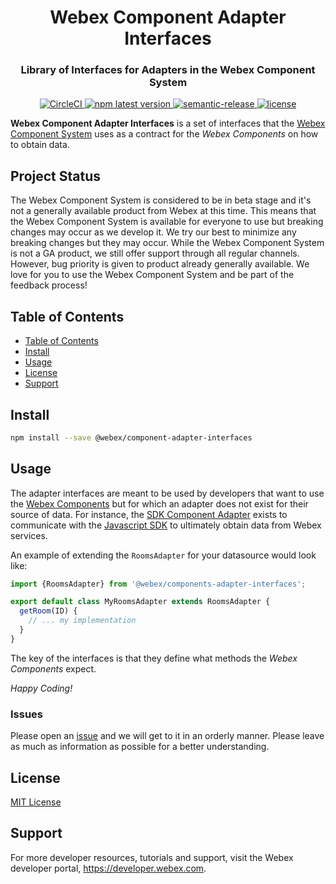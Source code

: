 <div align='center'>
  <h1>Webex Component Adapter Interfaces</h1>
  <h3>Library of Interfaces for Adapters in the Webex Component System</h3>

  <a href='https://circleci.com/gh/webex/component-adapter-interfaces'>
    <img alt='CircleCI' src='https://circleci.com/gh/webex/component-adapter-interfaces.svg?style=shield'>
  </a>
  <a href='https://www.npmjs.com/package/@webex/component-adapter-interfaces'>
    <img alt='npm latest version' src='https://img.shields.io/npm/v/@webex/component-adapter-interfaces?label=npm%40latest'>
  </a>
  <a href='#badge'>
    <img alt='semantic-release' src='https://img.shields.io/badge/%20%20%F0%9F%93%A6%F0%9F%9A%80-semantic--release-e10079.svg'>
  </a>
  <a href='https://github.com/webex/component-adapter-interfaces/blob/master/package.json#L28'>
    <img src='https://img.shields.io/npm/l/webex.svg' alt='license'>
  </a>
</div>

**Webex Component Adapter Interfaces** is a set of interfaces that the
[Webex Component System](https://github.com/webex/components#adapters)
uses as a contract for the _Webex Components_ on how to obtain data.

## Project Status

The Webex Component System is considered to be in beta stage and it's not a generally available product from Webex at this time.
This means that the Webex Component System is available for everyone to use but breaking changes may occur as we develop it.
We try our best to minimize any breaking changes but they may occur.
While the Webex Component System is not a GA product, we still offer support through all regular channels.
However, bug priority is given to product already generally available.
We love for you to use the Webex Component System and be part of the feedback process!

## Table of Contents

- [Table of Contents](#table-of-contents)
- [Install](#install)
- [Usage](#usage)
- [License](#license)
- [Support](#support)

## Install

```bash
npm install --save @webex/component-adapter-interfaces
```

## Usage

The adapter interfaces are meant to be used by developers that want to use the
[Webex Components](https://github.com/webex/components#webex-components) but for
which an adapter does not exist for their source of data. For instance, the
[SDK Component Adapter](https://github.com/webex/sdk-component-adapter#webex-sdk-component-adapter)
exists to communicate with the
[Javascript SDK](https://github.com/webex/webex-js-sdk#webex-js-sdk)
to ultimately obtain data from Webex services.

An example of extending the `RoomsAdapter` for your datasource would look like:

```js
import {RoomsAdapter} from '@webex/components-adapter-interfaces';

export default class MyRoomsAdapter extends RoomsAdapter {
  getRoom(ID) {
    // ... my implementation
  }
}
```

The key of the interfaces is that they define what methods the _Webex Components_
expect.

_Happy Coding!_

### Issues

Please open an
[issue](https://github.com/webex/component-adapter-interfaces/issues)
and we will get to it in an orderly manner.
Please leave as much as information as possible for a better understanding.

## License

[MIT License](https://opensource.org/licenses/MIT)

## Support

For more developer resources, tutorials and support, visit the Webex developer portal, https://developer.webex.com.
